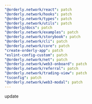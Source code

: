 ```yaml
---
"@orderly.network/react": patch
"@orderly.network/hooks": patch
"@orderly.network/types": patch
"@orderly.network/utils": patch
"@orderly/docs": patch
"@orderly.network/examples": patch
"@orderly.network/storybook": patch
"@orderly.network/cli": patch
"@orderly.network/core": patch
"create-orderly-app": patch
"eslint-config-custom": patch
"@orderly.network/net": patch
"@orderly.network/web3-onboard": patch
"@orderly.network/referral": patch
"@orderly.network/trading-view": patch
"tsconfig": patch
"@orderly.network/web3-modal": patch
---
```


update
